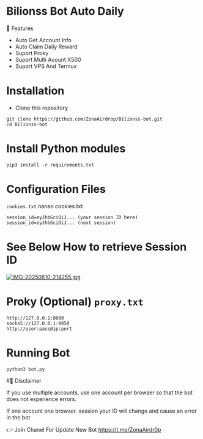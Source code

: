 # Bilionss Bot Auto Daily 

📝 Features

* Auto Get Account Info
* Auto Claim Daily Reward
* Suport Proky
* Suport Multi Acount X500
* Suport VPS And Termux

# Installation
* Clone this repository

````
git clone https://github.com/ZonaAirdrop/Bilionss-bot.git
cd Bilionss-bot
````
# Install Python modules

````
pip3 install -r requirements.txt
````
# Configuration Files
`cookies.txt` nanao cookies.txt
````
session_id=eyJhbGciOiJ... (your session ID here)
session_id=eyJhbGciOiJ... (next session)
````
# See Below How to retrieve Session ID

[![IMG-20250610-214255.jpg](https://i.postimg.cc/mkpf2CJD/IMG-20250610-214255.jpg)](https://postimg.cc/8fvnZJ1Q)

# Proky (Optional) `proxy.txt`
````
http://127.0.0.1:8080
socks5://127.0.0.1:9050
http://user:pass@ip:port
````
# Running Bot
````
python3 bot.py
````

#📒 Disclaimer

If you use multiple accounts, use one account per browser so that the bot does not experience errors. 

If one account one browser. session your ID will change and cause an error in the bot

👉 Join Chanel For Update New Bot https://t.me/ZonaAirdr0p
